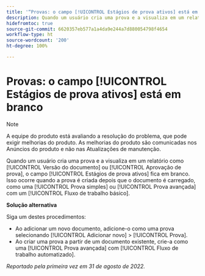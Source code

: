 ```yaml
---
title: '“Provas: o campo [!UICONTROL Estágios de prova ativos] está em branco”'
description: Quando um usuário cria uma prova e a visualiza em um relatório como [!UICONTROL Versão do documento] ou [!UICONTROL Aprovação de prova], o campo [!UICONTROL Estágios de prova ativos] fica em branco. Isso ocorre quando a prova é criada depois que o documento é carregado, como uma [!UICONTROL Prova simples] ou [!UICONTROL Prova avançada] com um [!UICONTROL Fluxo de trabalho básico].
hidefromtoc: true
source-git-commit: 6620357eb577a1a4da9e244a7d880054798f4654
workflow-type: ht
source-wordcount: '200'
ht-degree: 100%

---
```



# Provas: o campo [!UICONTROL Estágios de prova ativos] está em branco

<!-- This Known Issue is on the TOC for both Workfront and Workfront Proof. Article created by request.-->

>[!NOTE]
>
>A equipe do produto está avaliando a resolução do problema, que pode exigir melhorias do produto. As melhorias do produto são comunicadas nos Anúncios do produto e não nas Atualizações de manutenção.

Quando um usuário cria uma prova e a visualiza em um relatório como [!UICONTROL Versão do documento] ou [!UICONTROL Aprovação de prova], o campo [!UICONTROL Estágios de prova ativos] fica em branco. Isso ocorre quando a prova é criada depois que o documento é carregado, como uma [!UICONTROL Prova simples] ou [!UICONTROL Prova avançada] com um [!UICONTROL Fluxo de trabalho básico].

**Solução alternativa**

Siga um destes procedimentos:

* Ao adicionar um novo documento, adicione-o como uma prova selecionando [!UICONTROL Adicionar novo] > [!UICONTROL Prova].
* Ao criar uma prova a partir de um documento existente, crie-a como uma [!UICONTROL Prova avançada] com [!UICONTROL Fluxo de trabalho automatizado].

_Reportado pela primeira vez em 31 de agosto de 2022._

